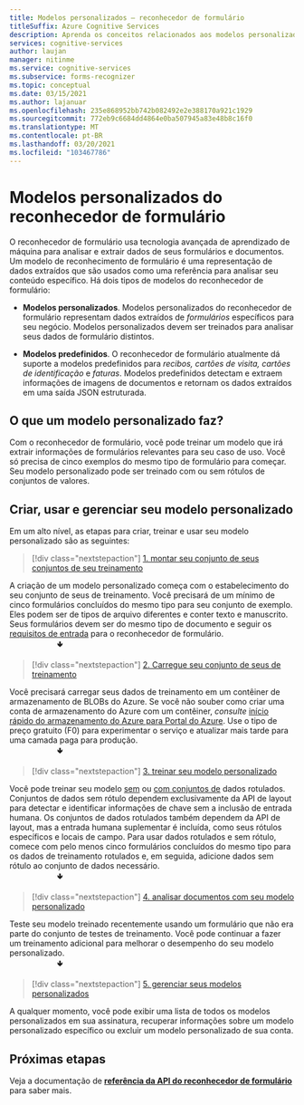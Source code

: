 ```yaml
---
title: Modelos personalizados – reconhecedor de formulário
titleSuffix: Azure Cognitive Services
description: Aprenda os conceitos relacionados aos modelos personalizados de API do reconhecedor de formulário – uso e limites.
services: cognitive-services
author: laujan
manager: nitinme
ms.service: cognitive-services
ms.subservice: forms-recognizer
ms.topic: conceptual
ms.date: 03/15/2021
ms.author: lajanuar
ms.openlocfilehash: 235e868952bb742b082492e2e388170a921c1929
ms.sourcegitcommit: 772eb9c6684dd4864e0ba507945a83e48b8c16f0
ms.translationtype: MT
ms.contentlocale: pt-BR
ms.lasthandoff: 03/20/2021
ms.locfileid: "103467786"
---
```

# <a name="form-recognizer-custom-models"></a>Modelos personalizados do reconhecedor de formulário

O reconhecedor de formulário usa tecnologia avançada de aprendizado de máquina para analisar e extrair dados de seus formulários e documentos. Um modelo de reconhecimento de formulário é uma representação de dados extraídos que são usados como uma referência para analisar seu conteúdo específico. Há dois tipos de modelos do reconhecedor de formulário:

* **Modelos personalizados**. Modelos personalizados do reconhecedor de formulário representam dados extraídos de _formulários_ específicos para seu negócio. Modelos personalizados devem ser treinados para analisar seus dados de formulário distintos.

* **Modelos predefinidos**. O reconhecedor de formulário atualmente dá suporte a modelos predefinidos para _recibos, cartões de visita, cartões de identificação_ e _faturas_. Modelos predefinidos detectam e extraem informações de imagens de documentos e retornam os dados extraídos em uma saída JSON estruturada.

## <a name="what-does-a-custom-model-do"></a>O que um modelo personalizado faz?

Com o reconhecedor de formulário, você pode treinar um modelo que irá extrair informações de formulários relevantes para seu caso de uso. Você só precisa de cinco exemplos do mesmo tipo de formulário para começar. Seu modelo personalizado pode ser treinado com ou sem rótulos de conjuntos de valores.

## <a name="create-use-and-manage-your-custom-model"></a>Criar, usar e gerenciar seu modelo personalizado

Em um alto nível, as etapas para criar, treinar e usar seu modelo personalizado são as seguintes:

> [!div class="nextstepaction"]
> [1. montar seu conjunto de seus conjuntos de seu treinamento](build-training-data-set.md#custom-model-input-requirements)

A criação de um modelo personalizado começa com o estabelecimento do seu conjunto de seus de treinamento. Você precisará de um mínimo de cinco formulários concluídos do mesmo tipo para seu conjunto de exemplo. Eles podem ser de tipos de arquivo diferentes e conter texto e manuscrito. Seus formulários devem ser do mesmo tipo de documento e seguir os [requisitos de entrada](build-training-data-set.md#custom-model-input-requirements) para o reconhecedor de formulário.  
&emsp;&emsp;&emsp;&emsp;&emsp;&emsp;&#129155;

> [!div class="nextstepaction"]
> [2. Carregue seu conjunto de seus de treinamento](build-training-data-set.md#upload-your-training-data)

Você precisará carregar seus dados de treinamento em um contêiner de armazenamento de BLOBs do Azure. Se você não souber como criar uma conta de armazenamento do Azure com um contêiner, *consulte* [início rápido do armazenamento do Azure para Portal do Azure](../../storage/blobs/storage-quickstart-blobs-portal.md). Use o tipo de preço gratuito (F0) para experimentar o serviço e atualizar mais tarde para uma camada paga para produção.  
&emsp;&emsp;&emsp;&emsp;&emsp;&emsp;&#129155;
> [!div class="nextstepaction"]
> [3. treinar seu modelo personalizado](quickstarts/client-library.md#train-a-custom-model)

Você pode treinar seu modelo [sem](quickstarts/client-library.md#train-a-model-without-labels) ou [com conjuntos de](quickstarts/client-library.md#train-a-model-with-labels) dados rotulados. Conjuntos de dados sem rótulo dependem exclusivamente da API de layout para detectar e identificar informações de chave sem a inclusão de entrada humana. Os conjuntos de dados rotulados também dependem da API de layout, mas a entrada humana suplementar é incluída, como seus rótulos específicos e locais de campo. Para usar dados rotulados e sem rótulo, comece com pelo menos cinco formulários concluídos do mesmo tipo para os dados de treinamento rotulados e, em seguida, adicione dados sem rótulo ao conjunto de dados necessário.  
&emsp;&emsp;&emsp;&emsp;&emsp;&emsp;&#129155;  

>[!div class="nextstepaction"]
> [4. analisar documentos com seu modelo personalizado](quickstarts/client-library.md#analyze-forms-with-a-custom-model)

Teste seu modelo treinado recentemente usando um formulário que não era parte do conjunto de testes de treinamento. Você pode continuar a fazer um treinamento adicional para melhorar o desempenho do seu modelo personalizado.  
&emsp;&emsp;&emsp;&emsp;&emsp;&emsp;&#129155;

> [!div class="nextstepaction"]
> [5. gerenciar seus modelos personalizados](quickstarts/client-library.md#manage-custom-models)

A qualquer momento, você pode exibir uma lista de todos os modelos personalizados em sua assinatura, recuperar informações sobre um modelo personalizado específico ou excluir um modelo personalizado de sua conta.

## <a name="next-steps"></a>Próximas etapas

Veja a documentação de **[referência da API do reconhecedor de formulário](https://westcentralus.dev.cognitive.microsoft.com/docs/services/form-recognizer-api-v2-1-preview-3/operations/5ed8c9843c2794cbb1a96291)** para saber mais.
>
